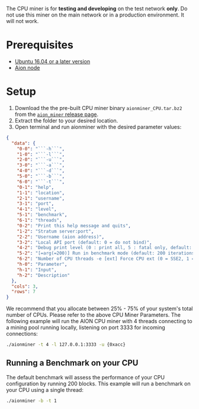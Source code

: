 The CPU miner is for **testing and developing** on the test network **only**. Do not use this miner on the main network or in a production environment. It will not work.

# Prerequisites

- [Ubuntu 16.04 or a later version](https://www.ubuntu.com/download/desktop)
- [Aion node](https://docs.aion.network/docs/node-setup)

# Setup

1. Download the the pre-built CPU miner binary `aionminer_CPU.tar.bz2` from the [`aion_miner` release page](https://github.com/aionnetwork/aion_miner/releases).
2. Extract the folder to your desired location.
3. Open terminal and run aionminer with the desired parameter values:

```json
{
  "data": {
    "0-0": "```-h```",
    "1-0": "```-l```",
    "2-0": "```-u```",
    "3-0": "```-a```",
    "4-0": "```-d```",
    "5-0": "```-b```",
    "6-0": "```-t```",
    "0-1": "help",
    "1-1": "location",
    "2-1": "username",
    "3-1": "port",
    "4-1": "level",
    "5-1": "benchmark",
    "6-1": "threads",
    "0-2": "Print this help message and quits",
    "1-2": "Stratum server:port",
    "2-2": "Username (aion address)",
    "3-2": "Local API port (default: 0 = do not bind)",
    "4-2": "Debug print level (0 : print all, 5 : fatal only, default: 2)",
    "5-2": "[=arg(=200)] Run in benchmark mode (default: 200 iterations)",
    "6-2": "Number of CPU threads -e [ext] Force CPU ext (0 = SSE2, 1 = AVX, 2 = AVX2)",
    "h-0": "Parameter",
    "h-1": "Input",
    "h-2": "Description"
  },
  "cols": 3,
  "rows": 7
}
```

We recommend that you allocate between 25% - 75% of your system's total number of CPUs. Please refer to the above CPU Miner Parameters. The following example will run the AION CPU miner with 4 threads connecting to a mining pool running locally, listening on port 3333 for incoming connections:

```bash
./aionminer -t 4 -l 127.0.0.1:3333 -u {0xacc}
```

## Running a Benchmark on your CPU

The default benchmark will assess the performance of your CPU configuration by running 200 blocks. This example will run a benchmark on your CPU using a single thread:

```bash
./aionminer -b -t 1
```